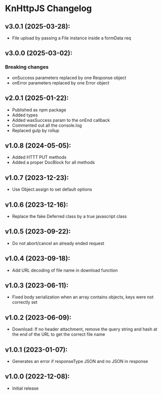KnHttpJS Changelog
==========

v3.0.1 (2025-03-28):
----------------------------
* File upload by passing a File instance inside a formData req

v3.0.0 (2025-03-02):
----------------------------
### Breaking changes
* onSuccess parameters replaced by one Response object
* onError parameters replaced by one Error object

v2.0.1 (2025-01-22):
----------------------------
* Published as npm package
* Added types
* Added wasSuccess param to the onEnd callback
* Commented out all the console.log
* Replaced gulp by rollup

v1.0.8 (2024-05-05):
----------------------------
* Added HTTT PUT methods
* Added a proper DocBlock for all methods

v1.0.7 (2023-12-23):
----------------------------
* Use Object.assign to set default options

v1.0.6 (2023-12-16):
----------------------------
* Replace the fake Deferred class by a true javascript class

v1.0.5 (2023-09-22):
----------------------------
* Do not abort/cancel an already ended request

v1.0.4 (2023-09-18):
----------------------------
* Add URL decoding of file name in download function

v1.0.3 (2023-06-11):
----------------------------
* Fixed body serialization when an array contains objects, keys were not correctly set

v1.0.2 (2023-06-09):
----------------------------
* Download: If no header attachment, remove the query string and hash at the end of the URL to get the correct file name

v1.0.1 (2023-01-07):
----------------------------
* Generates an error if responseType JSON and no JSON in response

v1.0.0 (2022-12-08):
----------------------------
* Initial release
